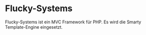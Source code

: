 ﻿# Flucky-Systems
Flucky-Systems ist ein MVC Framework für PHP. Es wird die Smarty Template-Engine eingesetzt.